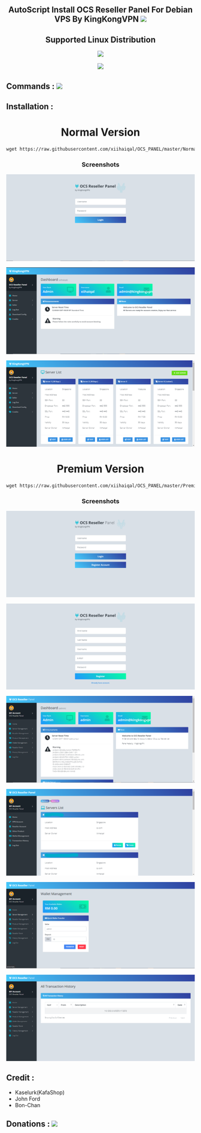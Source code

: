 <h2 align="center">AutoScript Install OCS Reseller Panel For Debian VPS By KingKongVPN <img src="https://img.shields.io/badge/Version-2.0.4-blue.svg"></h2>


<h2 align="center"> Supported Linux Distribution</h2>
<p align="center"><img src="https://www.debian.org/logos/openlogo.svg"></p>
<p align="center"><img src="https://img.shields.io/static/v1?style=for-the-badge&logo=debian&label=Debian%209&message=Stretch&color=red"> 




## Commands : <img src="https://img.shields.io/static/v1?style=for-the-badge&logo=powershell&label=Shell&message=Bash%20Script&color=lightgray">


## Installation :

<h1 align="center">Normal Version</h1>

  ```html
wget https://raw.githubusercontent.com/xiihaiqal/OCS_PANEL/master/Normal && chmod +x Normal && ./Normal
  ```
<h3 align="center">Screenshots</h3>
<p align="center">
<img src="https://github.com/xiihaiqal/OCS_PANEL/raw/master/Snapshots/normal1.png">
   </p>
  <p align="center">
  <img src="https://github.com/xiihaiqal/OCS_PANEL/raw/master/Snapshots/normal2.png">
   </p>
  <p align="center">
  <img src="https://github.com/xiihaiqal/OCS_PANEL/raw/master/Snapshots/normal3.png">
   </p>

  
  
  
<h1 align="center">Premium Version</h1>

  ```html
wget https://raw.githubusercontent.com/xiihaiqal/OCS_PANEL/master/Premium && chmod +x Premium && ./Premium
  ```
  <h3 align="center">Screenshots</h3>
<p align="center">
<img src="https://github.com/xiihaiqal/OCS_PANEL/raw/master/Snapshots/premium1.png">
   </p>
  <p align="center">
  <img src="https://github.com/xiihaiqal/OCS_PANEL/raw/master/Snapshots/premium2.png">
   </p>
  <p align="center">
  <img src="https://github.com/xiihaiqal/OCS_PANEL/raw/master/Snapshots/premium3.png">
   </p>
  <p align="center">
  <img src="https://github.com/xiihaiqal/OCS_PANEL/raw/master/Snapshots/premium4.png">
   </p>
  <p align="center">
  <img src="https://github.com/xiihaiqal/OCS_PANEL/raw/master/Snapshots/premium5.png">
   </p>
  <p align="center">
  <img src="https://github.com/xiihaiqal/OCS_PANEL/raw/master/Snapshots/premium6.png">
   </p>


## Credit :
* Kaselurk(KafaShop)
* John Ford
* Bon-Chan

## Donations :  <a href="https://paypal.me/kingkongvpn" target=”_blank”><img src="https://img.shields.io/static/v1?style=for-the-badge&logo=paypal&label=Paypal&message=Click%20Here&color=blue"></a>

